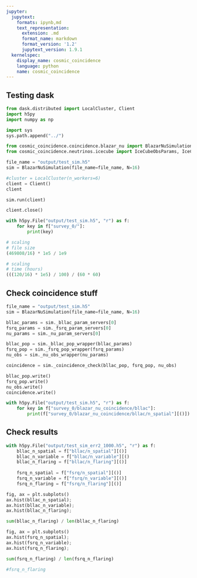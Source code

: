 ```yaml
---
jupyter:
  jupytext:
    formats: ipynb,md
    text_representation:
      extension: .md
      format_name: markdown
      format_version: '1.2'
      jupytext_version: 1.9.1
  kernelspec:
    display_name: cosmic_coincidence
    language: python
    name: cosmic_coincidence
---
```


## Testing dask

```python
from dask.distributed import LocalCluster, Client
import h5py
import numpy as np
```

```python
import sys
sys.path.append("../")

from cosmic_coincidence.coincidence.blazar_nu import BlazarNuSimulation
from cosmic_coincidence.neutrinos.icecube import IceCubeObsParams, IceCubeObsWrapper
```

```python
file_name = "output/test_sim.h5"
sim = BlazarNuSimulation(file_name=file_name, N=16)
```

```python
#cluster = LocalCluster(n_workers=6)
client = Client()
client
```

```python
sim.run(client)
```

```python
client.close()
```

```python code_folding=[]
with h5py.File("output/test_sim.h5", "r") as f:
    for key in f["survey_0/"]:
        print(key)
```

```python
# scaling 
# file size
(469808/16) * 1e5 / 1e9 
```

```python
# scaling
# time (hours)
(((120/16) * 1e5) / 100) / (60 * 60)
```

## Check coincidence stuff

```python
file_name = "output/test_sim.h5"
sim = BlazarNuSimulation(file_name=file_name, N=16)
```

```python
bllac_params = sim._bllac_param_servers[0]
fsrq_params = sim._fsrq_param_servers[0]
nu_params = sim._nu_param_servers[0]
```

```python
bllac_pop = sim._bllac_pop_wrapper(bllac_params)
fsrq_pop = sim._fsrq_pop_wrapper(fsrq_params)
nu_obs = sim._nu_obs_wrapper(nu_params)
```

```python
coincidence = sim._coincidence_check(bllac_pop, fsrq_pop, nu_obs)
```

```python
bllac_pop.write()
fsrq_pop.write()
nu_obs.write()
coincidence.write()
```

```python
with h5py.File("output/test_sim.h5", "r") as f:
    for key in f["survey_0/blazar_nu_coincidence/bllac"]:
        print(f["survey_0/blazar_nu_coincidence/bllac/n_spatial"][()])
```

## Check results

```python
with h5py.File("output/test_sim_err2_1000.h5", "r") as f:
    bllac_n_spatial = f["bllac/n_spatial"][()]
    bllac_n_variable = f["bllac/n_variable"][()
    bllac_n_flaring = f["bllac/n_flaring"][()]
    
    fsrq_n_spatial = f["fsrq/n_spatial"][()]
    fsrq_n_variable = f["fsrq/n_variable"][()]
    fsrq_n_flaring = f["fsrq/n_flaring"][()]
```

```python
fig, ax = plt.subplots()
ax.hist(bllac_n_spatial);
ax.hist(bllac_n_variable);
ax.hist(bllac_n_flaring);
```

```python
sum(bllac_n_flaring) / len(bllac_n_flaring)
```

```python
fig, ax = plt.subplots()
ax.hist(fsrq_n_spatial);
ax.hist(fsrq_n_variable);
ax.hist(fsrq_n_flaring);
```

```python
sum(fsrq_n_flaring) / len(fsrq_n_flaring)
```

```python
#fsrq_n_flaring
```

```python

```
